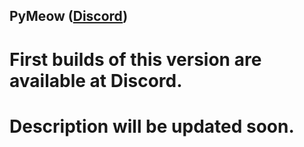 ## PyMeow ([Discord](https://discord.gg/B34S4aMYqY))
# First builds of this version are available at Discord.
# Description will be updated soon.